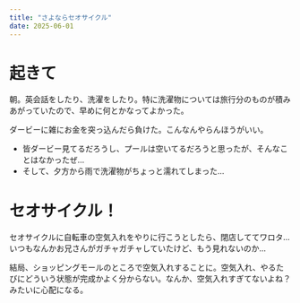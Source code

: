 ```yaml
---
title: "さよならセオサイクル"
date: 2025-06-01
---
```


# 起きて
朝。英会話をしたり、洗濯をしたり。特に洗濯物については旅行分のものが積みあがっていたので、早めに何とかなってよかった。


ダービーに雑にお金を突っ込んだら負けた。こんなんやらんほうがいい。
- 皆ダービー見てるだろうし、プールは空いてるだろうと思ったが、そんなことはなかったぜ...
- そして、夕方から雨で洗濯物がちょっと濡れてしまった...

# セオサイクル！
セオサイクルに自転車の空気入れをやりに行こうとしたら、閉店しててワロタ... いつもなんかお兄さんがガチャガチャしていたけど、もう見れないのか...

結局、ショッピングモールのところで空気入れすることに。空気入れ、やるたびにどういう状態が完成かよく分からない。なんか、空気入れすぎてないよね？みたいに心配になる。